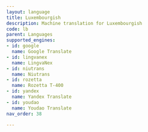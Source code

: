 ```yaml
---
layout: language
title: Luxembourgish
description: Machine translation for Luxembourgish
code: lb
parent: Languages
supported_engines:
- id: google
  name: Google Translate
- id: lingvanex
  name: LingvaNex
- id: niutrans
  name: Niutrans
- id: rozetta
  name: Rozetta T-400
- id: yandex
  name: Yandex Translate
- id: youdao
  name: Youdao Translate
nav_order: 38

---
```



